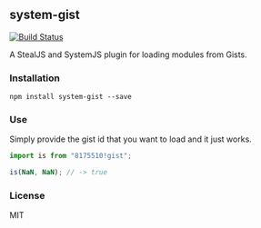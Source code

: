 ## system-gist

[![Build Status](https://travis-ci.org/matthewp/system-gist.svg?branch=master)](https://travis-ci.org/matthewp/system-gist)

A StealJS and SystemJS plugin for loading modules from Gists.

### Installation

```shell
npm install system-gist --save
```

### Use

Simply provide the gist id that you want to load and it just works.

```js
import is from "8175510!gist";

is(NaN, NaN); // -> true
```

### License

MIT

